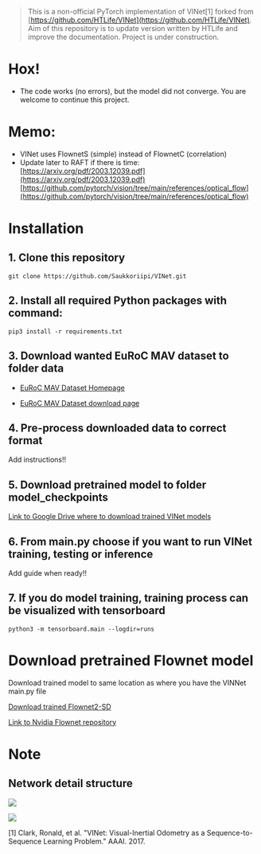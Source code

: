 

> This is a non-official PyTorch implementation of VINet[1] forked from [https://github.com/HTLife/VINet](https://github.com/HTLife/VINet). Aim of this repository is to update version written by HTLife and improve the documentation. Project is under construction.

# Hox!

- The code works (no errors), but the model did not converge. You are welcome to continue this project.

# Memo:

- VINet uses FlownetS (simple) instead of FlownetC (correlation)
- Update later to RAFT if there is time: [https://arxiv.org/pdf/2003.12039.pdf](https://arxiv.org/pdf/2003.12039.pdf) [https://github.com/pytorch/vision/tree/main/references/optical_flow](https://github.com/pytorch/vision/tree/main/references/optical_flow)

# Installation

## 1. Clone this repository

```
git clone https://github.com/Saukkoriipi/VINet.git
```

## 2. Install all required Python packages with command:

```
pip3 install -r requirements.txt
```

## 3. Download wanted EuRoC MAV dataset to folder data

- [EuRoC MAV Dataset Homepage](https://projects.asl.ethz.ch/datasets/doku.php?id=kmavvisualinertialdatasets#available_data)

- [EuRoC MAV Dataset download page](http://robotics.ethz.ch/~asl-datasets/ijrr_euroc_mav_dataset/)

## 4. Pre-process downloaded data to correct format

Add instructions!!

## 5. Download pretrained model to folder model_checkpoints

[Link to Google Drive where to download trained VINet models](https://drive.google.com/drive/folders/1YesyMdkfIF-S8udJVCJTXpGbZG_yyEyw?usp=sharing)

## 6. From main.py choose if you want to run VINet training, testing or inference

Add guide when ready!!

## 7. If you do model training, training process can be visualized with tensorboard

```
python3 -m tensorboard.main --logdir=runs
```

# Download pretrained Flownet model

Download trained model to same location as where you have the VINNet main.py file

[Download trained Flownet2-SD](https://drive.google.com/file/d/1QW03eyYG_vD-dT-Mx4wopYvtPu_msTKn/view?usp=sharing)

[Link to Nvidia Flownet repository](https://github.com/NVIDIA/flownet2-pytorch)


# Note
## Network detail structure
![](./doc_fig/vinet.png)

![](./doc_fig/se3_def.png)



[1] Clark, Ronald, et al. "VINet: Visual-Inertial Odometry as a Sequence-to-Sequence Learning Problem." AAAI. 2017.
